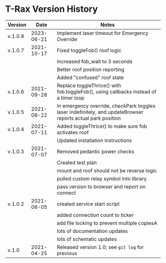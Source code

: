 # T-Rax Version History

| Version | Date       | Notes |
|---------|------------|-------|
| v.1.0.8 | 2023-06-21 | Implement laser timeout for Emergency Override |
| v.1.0.7 | 2021-10-17 | Fixed toggleFob() roof logic |
|         |            | Increased fob_wait to 3 seconds |
|         |            | Better roof position reporting |
|         |            | Added "confused" roof state |
| v.1.0.6 | 2021-09-28 | Replace toggleThrice() with fob.toggleFob(), using callbacks instead of a timer loop |
| v.1.0.5 | 2021-08-22 | In emergency override, checkPark toggles laser indefinitely, and updateBrowser reports actual park position |
| v.1.0.4 | 2021-07-11 | Added toggleThrice() to make sure fob activates roof |
|         |            | Updated installation instructions |
| v.1.0.3 | 2021-07-07 | Removed pedantic power checks |
|         |            | Created test plan |
|         |            | mount and roof should not be reverse logic |
|         |            | pulled custom relay symbol into library |
|         |            | pass version to browser and report on connect |
| v.1.0.2 | 2021-06-05 | created service start script |
|         |            | added connection count to ticker |
|         |            | add file locking to prevent multiple copiesA |
|         |            | lots of documentation updates |
|         |            | lots of schematic updates |
| v.1.0   | 2021-04-25 | Released version 1.0; see `git log` for previous |
